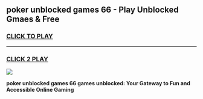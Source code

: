 
## poker   unblocked games 66 - Play Unblocked Gmaes & Free
<h3>
<a href="https://news.freeplayer.one?title=poker___unblocked_games_66&ref=23F">CLICK TO PLAY</a></h3>
<hr>

<h3>
<a href="https://news.freeplayer.one?title=poker___unblocked_games_66&ref=23F">CLICK 2 PLAY</a>
  
</h3>

<a href="https://news.freeplayer.one?title=poker___unblocked_games_66&ref=23F/"><img src="https://clearcache.store/games.png"></a>


**poker   unblocked games 66 games unblocked: Your Gateway to Fun and Accessible Online Gaming**
